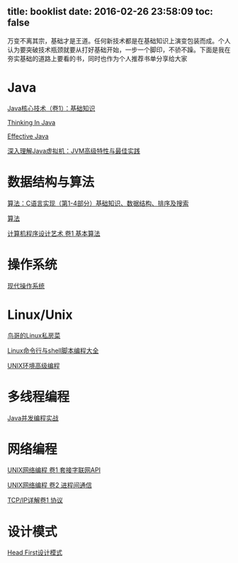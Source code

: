title: booklist
date: 2016-02-26 23:58:09
toc: false
---

万变不离其宗，基础才是王道。任何新技术都是在基础知识上演变包装而成。个人认为要突破技术瓶颈就要从打好基础开始，一步一个脚印，不骄不躁。下面是我在夯实基础的道路上要看的书，同时也作为个人推荐书单分享给大家

# Java

[Java核心技术（卷1）：基础知识](http://item.jd.com/11345721.html)

[Thinking In Java](http://item.jd.com/10058164.html)

[Effective Java](http://item.jd.com/10058902.html)

[深入理解Java虚拟机：JVM高级特性与最佳实践](http://item.jd.com/11252778.html)

# 数据结构与算法

[算法：C语言实现（第1-4部分）基础知识、数据结构、排序及搜索](http://item.jd.com/10059373.html)

[算法](http://item.jd.com/11098789.html)

[计算机程序设计艺术 卷1 基本算法](http://item.jd.com/11848569.html)

# 操作系统

[现代操作系统](http://item.jd.com/10058893.html)

# Linux/Unix

[鸟哥的Linux私房菜](http://item.jd.com/10064429.html)

[Linux命令行与shell脚本编程大全](http://item.jd.com/11075150.html)

[UNIX环境高级编程](http://item.jd.com/11469694.html)

# 多线程编程

[Java并发编程实战](http://item.jd.com/10922250.html)

# 网络编程

[UNIX网络编程 卷1 套接字联网API](http://item.jd.com/11728741.html)

[UNIX网络编程 卷2 进程间通信](http://item.jd.com/11728727.html)

[TCP/IP详解卷1 协议](http://item.jd.com/10057317.html)

# 设计模式

[Head First设计模式](http://item.jd.com/10100236.html)
